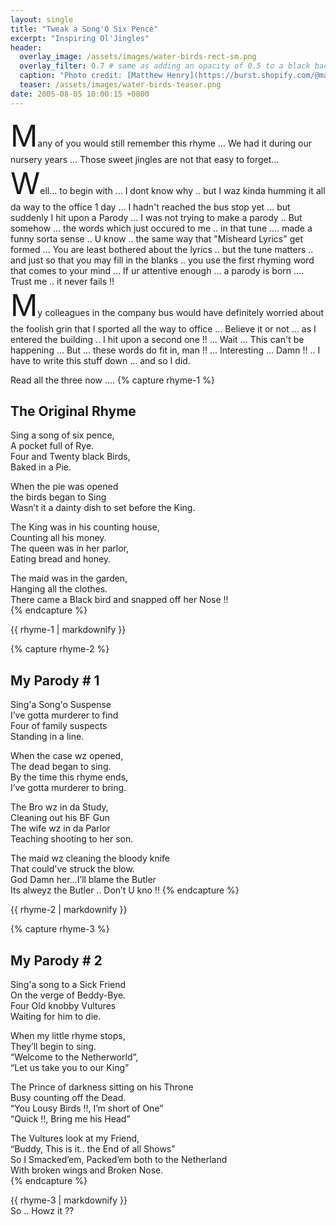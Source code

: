 ```yaml
---
layout: single
title: "Tweak a Song'O Six Pence"
excerpt: "Inspiring Ol'Jingles"
header:
  overlay_image: /assets/images/water-birds-rect-sm.png
  overlay_filter: 0.7 # same as adding an opacity of 0.5 to a black background
  caption: "Photo credit: [Matthew Henry](https://burst.shopify.com/@matthew_henry?utm_campaign=photo_credit&amp;utm_content=Picture+of+Water+Birds+By+Icy+Lake+%E2%80%94+Free+Stock+Photo&amp;utm_medium=referral&amp;utm_source=credit) via [Burst](https://burst.shopify.com/seasons?utm_campaign=photo_credit&amp;utm_content=Picture+of+Water+Birds+By+Icy+Lake+%E2%80%94+Free+Stock+Photo&amp;utm_medium=referral&amp;utm_source=credit) "
  teaser: /assets/images/water-birds-teaser.png
date: 2005-08-05 10:00:15 +0800
---
```


<div><font size="8">M</font>any of you would still remember this rhyme … We had it during our nursery years ... Those sweet jingles are not that easy to forget...</div>

<div><font size="8">W</font>ell… to begin with ... I dont know why .. but I waz kinda humming it all da way to the office 1 day … I hadn't reached the bus stop yet ... but suddenly I hit upon a Parody … I was not trying to make a parody .. But somehow ... the words which just occured to me .. in that tune .... made a funny sorta sense .. U know .. the same way that "Misheard Lyrics" get formed ... You are least bothered about the lyrics .. but the tune matters .. and just so that you may fill in the blanks .. you use the first rhyming word that comes to your mind ... If ur attentive enough ... a parody is born .... Trust me .. it never fails !!</div>

<div><font size="8">M</font>y colleagues in the company bus would have definitely worried about the foolish grin that I sported all the way to office ... Believe it or not ... as I entered the building .. I hit upon a second one !! ... Wait ... This can't be happening ... But ... these words do fit in, man !! ... Interesting ... Damn !! .. I have to write this stuff down ... and so I did.</div>

Read all the three now ….
{% capture rhyme-1 %}

## The Original Rhyme

Sing a song of six pence,  
A pocket full of Rye.  
Four and Twenty black Birds,  
Baked in a Pie.

When the pie was opened  
the birds began to Sing  
Wasn’t it a dainty dish to set before the King.

The King was in his counting house,  
Counting all his money.  
The queen was in her parlor,  
Eating bread and honey.

The maid was in the garden,  
Hanging all the clothes.  
There came a Black bird and snapped off her Nose !!  
{% endcapture %}

<div class="notice">{{ rhyme-1 | markdownify }}</div>

{% capture rhyme-2 %}

## My Parody # 1

Sing'a Song'o Suspense  
I’ve gotta murderer to find  
Four of family suspects  
Standing in a line.

When the case wz opened,  
The dead began to sing.  
By the time this rhyme ends,  
I’ve gotta murderer to bring.

The Bro wz in da Study,  
Cleaning out his BF Gun  
The wife wz in da Parlor  
Teaching shooting to her son.

The maid wz cleaning the bloody knife  
That could've struck the blow.  
God Damn her…I’ll blame the Butler  
Its alweyz the Butler .. Don’t U kno !!
{% endcapture %}

<div class="notice--info">{{ rhyme-2 | markdownify }}</div>

{% capture rhyme-3 %}

## My Parody # 2

Sing'a song to a Sick Friend  
On the verge of Beddy-Bye.  
Four Old knobby Vultures  
Waiting for him to die.

When my little rhyme stops,  
They’ll begin to sing.  
“Welcome to the Netherworld”,  
“Let us take you to our King”

The Prince of darkness sitting on his Throne  
Busy counting off the Dead.  
“You Lousy Birds !!, I’m short of One”  
“Quick !!, Bring me his Head”

The Vultures look at my Friend,  
“Buddy, This is it.. the End of all Shows”  
So I Smacked’em, Packed’em both to the Netherland  
With broken wings and Broken Nose.  
{% endcapture %}

<div class="notice--info">{{ rhyme-3 | markdownify }}</div>
So .. Howz it ??
